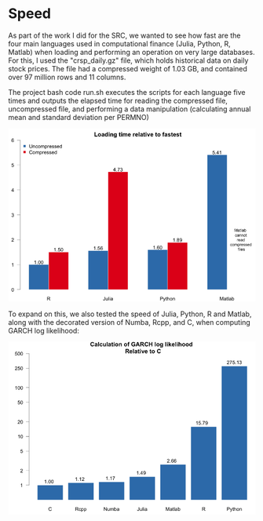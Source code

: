 # Speed

As part of the work I did for the SRC, we wanted to see how fast are the four main languages used in computational finance (Julia, Python, R, Matlab) when loading and performing an operation on very large databases. For this, I used the "crsp_daily.gz" file, which holds historical data on daily stock prices. The file had a compressed weight of 1.03 GB, and contained over 97 million rows and 11 columns.

The project bash code run.sh executes the scripts for each language five times and outputs the elapsed time for reading the compressed file, uncompressed file, and performing a data manipulation (calculating annual mean and standard deviation per PERMNO)

![Rank_speed](plots/ghub/reading_time.png)

To expand on this, we also tested the speed of Julia, Python, R and Matlab, along with the decorated version of Numba, Rcpp, and C, when computing GARCH log likelihood:

![Rank_GARCH](plots/ghub/garch.png)